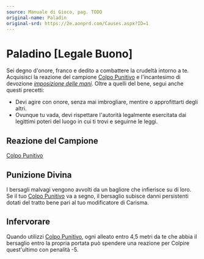 ```yaml
---
source: Manuale di Gioco, pag. TODO
original-name: Paladin
original-srd: https://2e.aonprd.com/Causes.aspx?ID=1
---
```


# Paladino \[Legale Buono\]

Sei degno d'onore, franco e dedito a combattere la crudeltà intorno a te.
Acquisisci la reazione del campione [Colpo Punitivo](/azioni/colpo-punitivo) e
l'incantesimo di devozione
_[imposizione delle mani](/incantesimi/imposizione-delle-mani)_. Oltre a quelli
del bene, segui anche questi precetti:

- Devi agire con onore, senza mai imbrogliare, mentire o approfittarti degli
  altri.
- Ovunque tu vada, devi rispettare l'autorità legalmente esercitata dai
  legittimi poteri del luogo in cui ti trovi e seguirne le leggi.

## Reazione del Campione

[Colpo Punitivo](/azioni/colpo-punitivo)

## Punizione Divina

I bersagli malvagi vengono avvolti da un bagliore che infierisce su di loro. Se
il tuo [Colpo Punitivo](/azioni/colpo-punitivo) va a segno, il bersaglio subisce
danni persistenti dotati del tratto bene pari al tuo modificatore di Carisma.

## Infervorare

Quando utilizzi [Colpo Punitivo](/azioni/colpo-punitivo), ogni alleato entro 4,5
metri da te che abbia il bersaglio entro la propria portata può spendere una
reazione per Colpire quest'ultimo con penalità -5.
